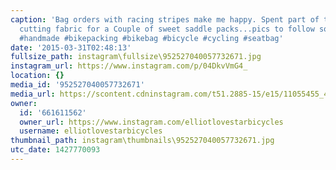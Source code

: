 ```yaml
---
caption: 'Bag orders with racing stripes make me happy. Spent part of the afternoon
  cutting fabric for a Couple of sweet saddle packs...pics to follow soon! #lovestarbicyclebags
  #handmade #bikepacking #bikebag #bicycle #cycling #seatbag'
date: '2015-03-31T02:48:13'
fullsize_path: instagram\fullsize\952527040057732671.jpg
instagram_url: https://www.instagram.com/p/04DkvVmG4_
location: {}
media_id: '952527040057732671'
media_url: https://scontent.cdninstagram.com/t51.2885-15/e15/11055455_452299408250948_2074711574_n.jpg?ig_cache_key=OTUyNTI3MDQwMDU3NzMyNjcx.2
owner:
  id: '661611562'
  owner_url: https://www.instagram.com/elliotlovestarbicycles
  username: elliotlovestarbicycles
thumbnail_path: instagram\thumbnails\952527040057732671.jpg
utc_date: 1427770093
---
```

